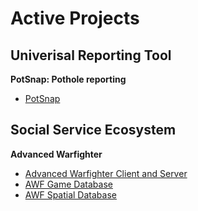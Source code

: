 # Active Projects
## Univerisal Reporting Tool
**PotSnap: Pothole reporting**
- [PotSnap](https://github.com/Citizen-Group/PotSnap)

## Social Service Ecosystem
**Advanced Warfighter**
- [Advanced Warfighter Client and Server](https://github.com/Citizen-Group/AdvancedWarfighter)
- [AWF Game Database](https://github.com/Citizen-Group/AWF-GameDB)
- [AWF Spatial Database](https://github.com/Citizen-Group/AWF-Spatial) 
